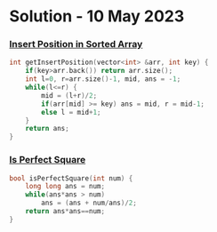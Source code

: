 # Solution - 10 May 2023

### [Insert Position in Sorted Array](https://workat.tech/problem-solving/practice/insert-position-in-sorted-array)

```cpp
int getInsertPosition(vector<int> &arr, int key) {
	if(key>arr.back()) return arr.size();
	int l=0, r=arr.size()-1, mid, ans = -1;
	while(l<=r) {
		mid = (l+r)/2;
		if(arr[mid] >= key) ans = mid, r = mid-1;
		else l = mid+1;
	}
	return ans;
}
```

### [Is Perfect Square](https://workat.tech/problem-solving/practice/is-perfect-square)

```cpp
bool isPerfectSquare(int num) {
	long long ans = num;
	while(ans*ans > num)
		ans = (ans + num/ans)/2;
	return ans*ans==num;
}
```
